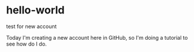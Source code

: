 # hello-world
test for new account

Today I'm creating a new account here in GitHub, so I'm doing a tutorial to see how do I do.

